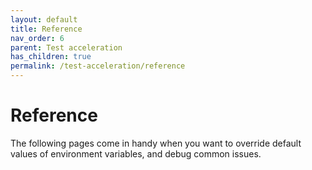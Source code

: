 ```yaml
---
layout: default
title: Reference
nav_order: 6
parent: Test acceleration
has_children: true
permalink: /test-acceleration/reference
---
```


# Reference
The following pages come in handy when you want to override default values of environment variables, and debug common issues.